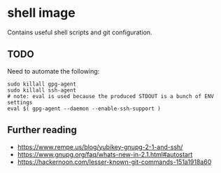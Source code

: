 # shell image 

Contains useful shell scripts and git configuration.

## TODO

Need to automate the following:

```
sudo killall gpg-agent
sudo killall ssh-agent
# note: eval is used because the produced STDOUT is a bunch of ENV settings
eval $( gpg-agent --daemon --enable-ssh-support )
```

## Further reading

* https://www.rempe.us/blog/yubikey-gnupg-2-1-and-ssh/
* https://www.gnupg.org/faq/whats-new-in-2.1.html#autostart
* https://hackernoon.com/lesser-known-git-commands-151a1918a60